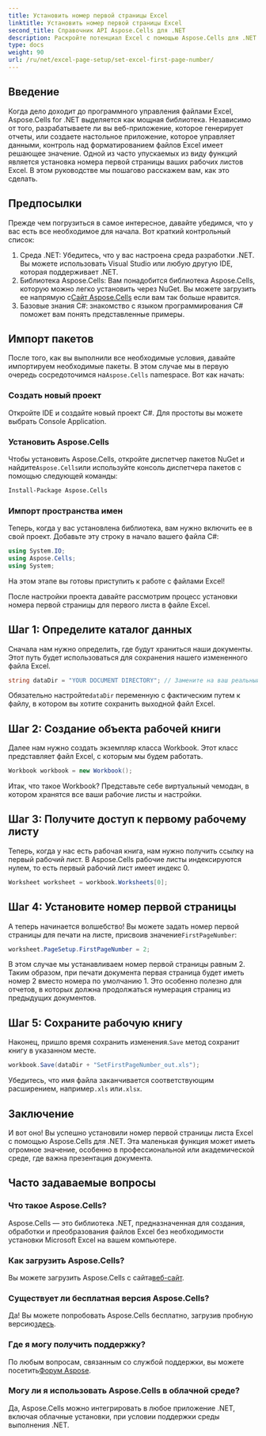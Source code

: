```yaml
---
title: Установить номер первой страницы Excel
linktitle: Установить номер первой страницы Excel
second_title: Справочник API Aspose.Cells для .NET
description: Раскройте потенциал Excel с помощью Aspose.Cells для .NET. Узнайте, как легко установить номер первой страницы на ваших листах в этом подробном руководстве.
type: docs
weight: 90
url: /ru/net/excel-page-setup/set-excel-first-page-number/
---
```

## Введение

Когда дело доходит до программного управления файлами Excel, Aspose.Cells for .NET выделяется как мощная библиотека. Независимо от того, разрабатываете ли вы веб-приложение, которое генерирует отчеты, или создаете настольное приложение, которое управляет данными, контроль над форматированием файлов Excel имеет решающее значение. Одной из часто упускаемых из виду функций является установка номера первой страницы ваших рабочих листов Excel. В этом руководстве мы пошагово расскажем вам, как это сделать.

## Предпосылки

Прежде чем погрузиться в самое интересное, давайте убедимся, что у вас есть все необходимое для начала. Вот краткий контрольный список:

1. Среда .NET: Убедитесь, что у вас настроена среда разработки .NET. Вы можете использовать Visual Studio или любую другую IDE, которая поддерживает .NET.
2.  Библиотека Aspose.Cells: Вам понадобится библиотека Aspose.Cells, которую можно легко установить через NuGet. Вы можете загрузить ее напрямую с[Сайт Aspose.Cells](https://releases.aspose.com/cells/net/) если вам так больше нравится.
3. Базовые знания C#: знакомство с языком программирования C# поможет вам понять представленные примеры.

## Импорт пакетов

 После того, как вы выполнили все необходимые условия, давайте импортируем необходимые пакеты. В этом случае мы в первую очередь сосредоточимся на`Aspose.Cells` namespace. Вот как начать:

### Создать новый проект

Откройте IDE и создайте новый проект C#. Для простоты вы можете выбрать Console Application.

### Установить Aspose.Cells

 Чтобы установить Aspose.Cells, откройте диспетчер пакетов NuGet и найдите`Aspose.Cells`или используйте консоль диспетчера пакетов с помощью следующей команды:

```bash
Install-Package Aspose.Cells
```

### Импорт пространства имен

Теперь, когда у вас установлена библиотека, вам нужно включить ее в свой проект. Добавьте эту строку в начало вашего файла C#:

```csharp
using System.IO;
using Aspose.Cells;
using System;
```

На этом этапе вы готовы приступить к работе с файлами Excel!

После настройки проекта давайте рассмотрим процесс установки номера первой страницы для первого листа в файле Excel.

## Шаг 1: Определите каталог данных

Сначала нам нужно определить, где будут храниться наши документы. Этот путь будет использоваться для сохранения нашего измененного файла Excel.

```csharp
string dataDir = "YOUR DOCUMENT DIRECTORY"; // Замените на ваш реальный путь
```

 Обязательно настройте`dataDir` переменную с фактическим путем к файлу, в котором вы хотите сохранить выходной файл Excel.

## Шаг 2: Создание объекта рабочей книги

Далее нам нужно создать экземпляр класса Workbook. Этот класс представляет файл Excel, с которым мы будем работать.

```csharp
Workbook workbook = new Workbook();
```

Итак, что такое Workbook? Представьте себе виртуальный чемодан, в котором хранятся все ваши рабочие листы и настройки.

## Шаг 3: Получите доступ к первому рабочему листу

Теперь, когда у нас есть рабочая книга, нам нужно получить ссылку на первый рабочий лист. В Aspose.Cells рабочие листы индексируются нулем, то есть первый рабочий лист имеет индекс 0.

```csharp
Worksheet worksheet = workbook.Worksheets[0];
```

## Шаг 4: Установите номер первой страницы

 А теперь начинается волшебство! Вы можете задать номер первой страницы для печати на листе, присвоив значение`FirstPageNumber`:

```csharp
worksheet.PageSetup.FirstPageNumber = 2;
```

В этом случае мы устанавливаем номер первой страницы равным 2. Таким образом, при печати документа первая страница будет иметь номер 2 вместо номера по умолчанию 1. Это особенно полезно для отчетов, в которых должна продолжаться нумерация страниц из предыдущих документов.

## Шаг 5: Сохраните рабочую книгу

 Наконец, пришло время сохранить изменения.`Save` метод сохранит книгу в указанном месте.

```csharp
workbook.Save(dataDir + "SetFirstPageNumber_out.xls");
```

 Убедитесь, что имя файла заканчивается соответствующим расширением, например`.xls` или`.xlsx`.

## Заключение

И вот оно! Вы успешно установили номер первой страницы листа Excel с помощью Aspose.Cells для .NET. Эта маленькая функция может иметь огромное значение, особенно в профессиональной или академической среде, где важна презентация документа.

## Часто задаваемые вопросы

### Что такое Aspose.Cells?
Aspose.Cells — это библиотека .NET, предназначенная для создания, обработки и преобразования файлов Excel без необходимости установки Microsoft Excel на вашем компьютере.

### Как загрузить Aspose.Cells?
 Вы можете загрузить Aspose.Cells с сайта[веб-сайт](https://releases.aspose.com/cells/net/).

### Существует ли бесплатная версия Aspose.Cells?
 Да! Вы можете попробовать Aspose.Cells бесплатно, загрузив пробную версию[здесь](https://releases.aspose.com/).

### Где я могу получить поддержку?
По любым вопросам, связанным со службой поддержки, вы можете посетить[Форум Aspose](https://forum.aspose.com/c/cells/9).

### Могу ли я использовать Aspose.Cells в облачной среде?
Да, Aspose.Cells можно интегрировать в любое приложение .NET, включая облачные установки, при условии поддержки среды выполнения .NET.
